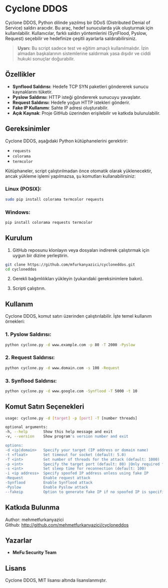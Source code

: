 
# Cyclone DDOS

Cyclone DDOS, Python dilinde yazılmış bir DDoS (Distributed Denial of Service) saldırı aracıdır. Bu araç, hedef sunucularda yük oluşturmak için kullanılabilir. Kullanıcılar, farklı saldırı yöntemlerini (SynFlood, Pyslow, Request) seçebilir ve hedefinize çeşitli ayarlarla saldırabilirsiniz.

> **Uyarı:** Bu script sadece test ve eğitim amaçlı kullanılmalıdır. İzin almadan başkalarının sistemlerine saldırmak yasa dışıdır ve ciddi hukuki sonuçlar doğurabilir.

## Özellikler

- **Synflood Saldırısı**: Hedefe TCP SYN paketleri göndererek sunucu kaynaklarını tüketir.
- **Pyslow Saldırısı**: HTTP isteği göndererek sunucuyu yavaşlatır.
- **Request Saldırısı**: Hedefe yoğun HTTP istekleri gönderir.
- **Fake IP Kullanımı**: Sahte IP adresi oluşturabilir.
- **Açık Kaynak**: Proje GitHub üzerinden erişilebilir ve katkıda bulunulabilir.

## Gereksinimler

Cyclone DDOS, aşağıdaki Python kütüphanelerini gerektirir:

- `requests`
- `colorama`
- `termcolor`

Kütüphaneler, script çalıştırılmadan önce otomatik olarak yüklenecektir, ancak yükleme işlemi yapılmazsa, şu komutları kullanabilirsiniz:

### Linux (POSIX):
```bash
sudo pip install colorama termcolor requests
```

### Windows:
```bash
pip install colorama requests termcolor
```

## Kurulum

1. GitHub reposunu klonlayın veya dosyaları indirerek çalıştırmak için uygun bir dizine yerleştirin.

```bash
git clone https://github.com/mfurkanyazici/cycloneddos.git
cd cycloneddos
```

2. Gerekli bağımlılıkları yükleyin (yukarıdaki gereksinimlere bakın).

3. Scripti çalıştırın.

## Kullanım

Cyclone DDOS, komut satırı üzerinden çalıştırılabilir. İşte temel kullanım örnekleri:

### 1. Pyslow Saldırısı:
```bash
python cyclone.py -d www.example.com -p 80 -T 2000 -Pyslow
```

### 2. Request Saldırısı:
```bash
python cyclone.py -d www.domain.com -s 100 -Request
```

### 3. Synflood Saldırısı:
```bash
python cyclone.py -d www.google.com -Synflood -T 5000 -t 10
```

## Komut Satırı Seçenekleri

```bash
usage: cyclone.py -d [target] -p [port] -T [number threads]

optional arguments:
-h, --help       Show this help message and exit
-v, --version    Show program's version number and exit

options:
-d <ip|domain>   Specify your target (IP address or domain name)
-t <float>       Set timeout for socket (default: 5.0)
-T <int>         Set number of threads for the attack (default: 1000)
-p <int>         Specify the target port (default: 80) |Only required for Pyslow attack|
-s <int>         Set sleep time for reconnection (default: 100)
-i <ip address>  Specify spoofed IP address unless using fake IP
-Request         Enable request attack
-Synflood        Enable Synflood attack
-Pyslow          Enable Pyslow attack
--fakeip         Option to generate fake IP if no spoofed IP is specified
```

## Katkıda Bulunma

Author: mehmetfurkanyazici                                               
Github: http://github.com/mehmetfurkanyazici/cycloneddos

## Yazarlar

- **MeFu Security Team**

## Lisans

Cyclone DDOS, MIT lisansı altında lisanslanmıştır.
